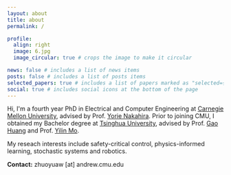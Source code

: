 ```yaml
---
layout: about
title: about
permalink: /

profile:
  align: right
  image: 6.jpg
  image_circular: true # crops the image to make it circular

news: false # includes a list of news items
posts: false # includes a list of posts items
selected_papers: true # includes a list of papers marked as "selected={true}"
social: true # includes social icons at the bottom of the page
---
```


Hi, I'm a fourth year PhD in Electrical and Computer Engineering at [Carnegie Mellon University](https://www.cmu.edu/), advised by Prof. [Yorie Nakahira](https://www.ece.cmu.edu/directory/bios/nakahira-yorie.html). Prior to joining CMU, I obtained my Bachelor degree at [Tsinghua University](https://www.tsinghua.edu.cn/en/), advised by Prof. [Gao Huang](https://www.gaohuang.net/) and Prof. [Yilin Mo](https://yilinmo.github.io/). 

My reseach interests include safety-critical control, physics-informed learning, stochastic systems and robotics.

**Contact:** zhuoyuaw [at] andrew.cmu.edu
